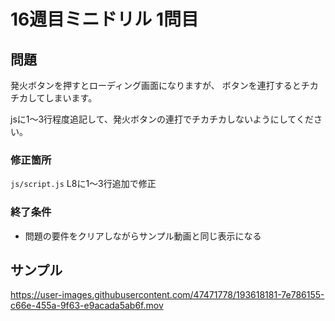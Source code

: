 # 16週目ミニドリル 1問目

## 問題

発火ボタンを押すとローディング画面になりますが、
ボタンを連打するとチカチカしてしまいます。

jsに1〜3行程度追記して、発火ボタンの連打でチカチカしないようにしてください。

### 修正箇所
`js/script.js`
L8に1〜3行追加で修正

### 終了条件
- 問題の要件をクリアしながらサンプル動画と同じ表示になる

## サンプル
https://user-images.githubusercontent.com/47471778/193618181-7e786155-c66e-455a-9f63-e9acada5ab6f.mov

